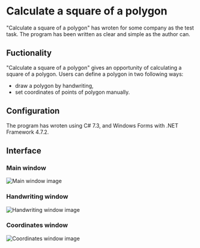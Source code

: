 # Calculate a square of a polygon
"Calculate a square of a polygon" has wroten for some company as the test task. The program has been written as clear and simple as the author can.

## Fuctionality
"Calculate a square of a polygon" gives an opportunity of calculating a square of a polygon. Users can define a polygon in two following ways:
- draw a polygon by handwriting,
- set coordinates of points of polygon manually.

## Configuration
The program has wroten using C# 7.3, and Windows Forms with .NET Framework 4.7.2.

## Interface

### Main window
![Main window image](https://user-images.githubusercontent.com/70889685/138571977-e142601b-fdbb-4e9e-ba89-3ce8102ab244.png "Main window")

### Handwriting window
![Handwriting window image](https://icecube-eu-308.icedrive.io/thumbnail?p=RjuhQUk9cOM9ebBdxmNDYrmJcxL7jO5LLZQxcYXpNn9gjMqSlZDZuqDGzsGtfgGKlneU%2FZmjLxX8fby%2BdpkuoI12L7RFLIEcZOZucHJMcB6eXDkL4Fx4qM69%2FSSYaxHl&w=1280&h=1280&m=cropped "Handwriting window")

### Coordinates window
![Coordinates window image](https://icecube-eu-304.icedrive.io/thumbnail?p=sV%2FowHrGmZkFTXtCza%2BJXT3x04%2FSwGGcv0lTlS36LQBvJJN%2B7QX7%2FG1cnbHt5KahExyx84P9xhfVHXVa9SoYSdQv%2BTSdRSXsrbFfCSwzl%2Ber%2BO%2FlhAfW9DhWVLiFvIwF&w=1280&h=1280&m=cropped "Coordinates window")